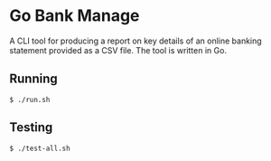 # Go Bank Manage

A CLI tool for producing a report on key details of an online banking statement provided as a CSV file. The tool is written in Go.

## Running

    $ ./run.sh

## Testing

    $ ./test-all.sh